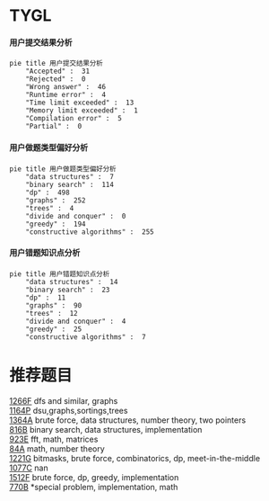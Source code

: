 # TYGL

<!-- tabs:start -->



#### **用户提交结果分析**

```mermaid
pie title 用户提交结果分析
    "Accepted" :  31
    "Rejected" :  0
    "Wrong answer" :  46
    "Runtime error" :  4
    "Time limit exceeded" :  13
    "Memory limit exceeded" :  1
    "Compilation error" :  5
    "Partial" :  0
```

#### **用户做题类型偏好分析**

```mermaid
pie title 用户做题类型偏好分析
    "data structures" :  7
    "binary search" :  114
    "dp" :  498
    "graphs" :  252
    "trees" :  4
    "divide and conquer" :  0
    "greedy" :  194
    "constructive algorithms" :  255
```
#### **用户错题知识点分析**

```mermaid
pie title 用户错题知识点分析
    "data structures" :  14
    "binary search" :  23
    "dp" :  11
    "graphs" :  90
    "trees" :  12
    "divide and conquer" :  4
    "greedy" :  25
    "constructive algorithms" :  7
```



<!-- tabs:end -->
# 推荐题目
[1266F](https://codeforces.com/contest/1266/problem/F)		dfs and similar,
                        graphs		  
[1164P](https://codeforces.com/contest/1164/problem/P)		dsu,graphs,sortings,trees		  
[1364A](https://codeforces.com/contest/1364/problem/A)		brute force,
                        data structures,
                        number theory,
                        two pointers		  
[816B](https://codeforces.com/contest/816/problem/B)		binary search,
                        data structures,
                        implementation		  
[923E](https://codeforces.com/contest/923/problem/E)		fft,
                        math,
                        matrices		  
[84A](https://codeforces.com/contest/84/problem/A)		math,
                        number theory		  
[1221G](https://codeforces.com/contest/1221/problem/G)		bitmasks,
                        brute force,
                        combinatorics,
                        dp,
                        meet-in-the-middle		  
[1077C](https://codeforces.com/contest/1077/problem/C)		nan		  
[1512F](https://codeforces.com/contest/1512/problem/F)		brute force,
                        dp,
                        greedy,
                        implementation		  
[770B](https://codeforces.com/contest/770/problem/B)		*special problem,
                        implementation,
                        math		  
